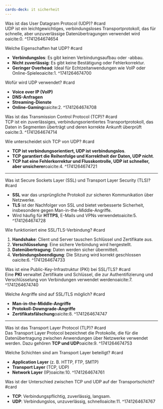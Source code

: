 ```yaml
---
cards-deck: it sicherheit
---
```





Was ist das User Datagram Protocol (UDP)? #card  
UDP ist ein leichtgewichtiges, verbindungsloses Transportprotokoll, das für schnelle, aber unzuverlässige Datenübertragungen verwendet wird​oaicite:0.
^1741264674654

Welche Eigenschaften hat UDP? #card

- **Verbindungslos**: Es gibt keinen Verbindungsaufbau oder -abbau.
- **Nicht zuverlässig**: Es gibt keine Bestätigung oder Fehlerkorrektur.
- **Geringer Overhead**: Ideal für Echtzeitanwendungen wie VoIP oder Online-Spiele​oaicite:1.
^1741264674700

Wofür wird UDP verwendet? #card

- **Voice over IP (VoIP)**
- **DNS-Anfragen**
- **Streaming-Dienste**
- **Online-Gaming**​oaicite:2.
^1741264674708

Was ist das Transmission Control Protocol (TCP)? #card  
TCP ist ein zuverlässiges, verbindungsorientiertes Transportprotokoll, das Daten in Segmenten überträgt und deren korrekte Ankunft überprüft​oaicite:3.
^1741264674714

Wie unterscheidet sich TCP von UDP? #card

- **TCP ist verbindungsorientiert, UDP ist verbindungslos**.
- **TCP garantiert die Reihenfolge und Korrektheit der Daten, UDP nicht**.
- **TCP hat eine Fehlerkorrektur und Flusskontrolle, UDP ist schneller, aber unsicherer**​oaicite:4.
^1741264674721

---

Was ist Secure Sockets Layer (SSL) und Transport Layer Security (TLS)? #card

- **SSL** war das ursprüngliche Protokoll zur sicheren Kommunikation über Netzwerke.
- **TLS** ist der Nachfolger von SSL und bietet verbesserte Sicherheit, insbesondere gegen Man-in-the-Middle-Angriffe.
- Wird häufig für **HTTPS**, E-Mails und VPNs verwendet​oaicite:5.
^1741264674728

Wie funktioniert eine SSL/TLS-Verbindung? #card

1. **Handshake**: Client und Server tauschen Schlüssel und Zertifikate aus.
2. **Verschlüsselung**: Eine sichere Verbindung wird hergestellt.
3. **Datenübertragung**: Daten werden sicher übermittelt.
4. **Verbindungsbeendigung**: Die Sitzung wird korrekt geschlossen​oaicite:6.
^1741264674733

Was ist eine Public-Key-Infrastruktur (PKI) bei SSL/TLS? #card  
Eine **PKI** verwaltet Zertifikate und Schlüssel, die zur Authentifizierung und Verschlüsselung von Verbindungen verwendet werden​oaicite:7.
^1741264674740

Welche Angriffe sind auf SSL/TLS möglich? #card

- **Man-in-the-Middle-Angriffe**
- **Protokoll-Downgrade-Angriffe**
- **Zertifikatsfälschung**​oaicite:8.
^1741264674747

---

Was ist das Transport Layer Protocol (TLP)? #card  
Das Transport Layer Protocol bezeichnet die Protokolle, die für die Datenübertragung zwischen Anwendungen über Netzwerke verwendet werden. Dazu gehören **TCP und UDP**​oaicite:9.
^1741264674753

Welche Schichten sind am Transport Layer beteiligt? #card

- **Application Layer** (z. B. HTTP, FTP, SMTP)
- **Transport Layer** (TCP, UDP)
- **Network Layer** (IP)​oaicite:10.
^1741264674761

Was ist der Unterschied zwischen TCP und UDP auf der Transportschicht? #card

- **TCP**: Verbindungspflichtig, zuverlässig, langsam.
- **UDP**: Verbindungslos, unzuverlässig, schnell​oaicite:11.
^1741264674767
